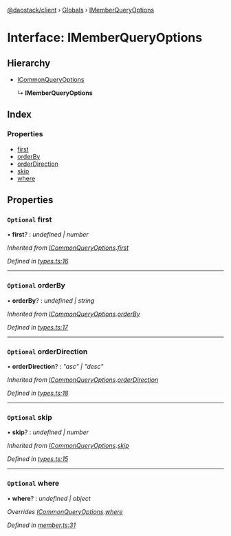 [@daostack/client](../README.md) › [Globals](../globals.md) › [IMemberQueryOptions](imemberqueryoptions.md)

# Interface: IMemberQueryOptions

## Hierarchy

* [ICommonQueryOptions](icommonqueryoptions.md)

  ↳ **IMemberQueryOptions**

## Index

### Properties

* [first](imemberqueryoptions.md#optional-first)
* [orderBy](imemberqueryoptions.md#optional-orderby)
* [orderDirection](imemberqueryoptions.md#optional-orderdirection)
* [skip](imemberqueryoptions.md#optional-skip)
* [where](imemberqueryoptions.md#optional-where)

## Properties

### `Optional` first

• **first**? : *undefined | number*

*Inherited from [ICommonQueryOptions](icommonqueryoptions.md).[first](icommonqueryoptions.md#optional-first)*

*Defined in [types.ts:16](https://github.com/daostack/client/blob/aa9723f/src/types.ts#L16)*

___

### `Optional` orderBy

• **orderBy**? : *undefined | string*

*Inherited from [ICommonQueryOptions](icommonqueryoptions.md).[orderBy](icommonqueryoptions.md#optional-orderby)*

*Defined in [types.ts:17](https://github.com/daostack/client/blob/aa9723f/src/types.ts#L17)*

___

### `Optional` orderDirection

• **orderDirection**? : *"asc" | "desc"*

*Inherited from [ICommonQueryOptions](icommonqueryoptions.md).[orderDirection](icommonqueryoptions.md#optional-orderdirection)*

*Defined in [types.ts:18](https://github.com/daostack/client/blob/aa9723f/src/types.ts#L18)*

___

### `Optional` skip

• **skip**? : *undefined | number*

*Inherited from [ICommonQueryOptions](icommonqueryoptions.md).[skip](icommonqueryoptions.md#optional-skip)*

*Defined in [types.ts:15](https://github.com/daostack/client/blob/aa9723f/src/types.ts#L15)*

___

### `Optional` where

• **where**? : *undefined | object*

*Overrides [ICommonQueryOptions](icommonqueryoptions.md).[where](icommonqueryoptions.md#optional-where)*

*Defined in [member.ts:31](https://github.com/daostack/client/blob/aa9723f/src/member.ts#L31)*
